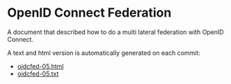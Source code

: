 # OpenID Connect Federation

A document that described how to do a multi lateral federation with OpenID Connect.

A text and html version is automatically generated on each commit:

* [oidcfed-05.html](https://storage.googleapis.com/openid-connect/oidcfed-05.html)
* [oidcfed-05.txt](https://storage.googleapis.com/openid-connect/oidcfed-05.txt)
